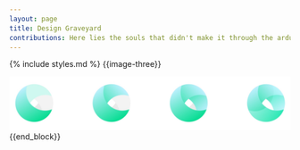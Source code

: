 ```yaml
---
layout: page
title: Design Graveyard
contributions: Here lies the souls that didn't make it through the arduous odyssey. Bless their hearts.
---
```

{% include styles.md %}
{{image-three}}
<div class="tc">
<img class="w-33 self-start center" src="assets/food-challenge/sphere-4.jpg"/>
</div>
{{end_block}}

